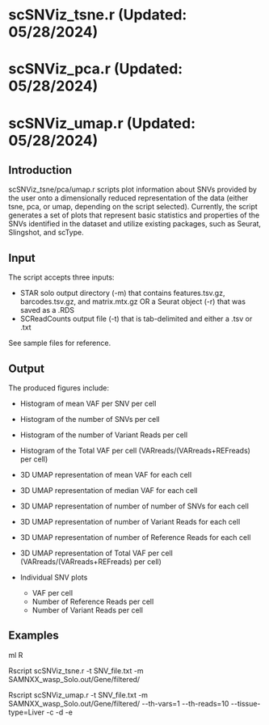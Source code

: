 # scSNViz\_tsne.r (Updated: 05/28/2024)
# scSNViz\_pca.r (Updated: 05/28/2024)
# scSNViz\_umap.r (Updated: 05/28/2024)
## Introduction
scSNViz\_tsne\/pca\/umap.r scripts plot information about SNVs provided by the user onto a
dimensionally reduced representation of the data (either tsne, pca, or umap,
depending on the script selected). Currently, the script generates a set of 
plots that represent basic statistics and properties of the SNVs identified
in the dataset and utilize existing packages, such as Seurat, Slingshot, and scType.
 
## Input
The script accepts three inputs:
- STAR solo output directory (-m) that contains features.tsv.gz, barcodes.tsv.gz, and matrix.mtx.gz OR a Seurat object (-r) that was saved as a .RDS
- SCReadCounts output file (-t) that is tab-delimited and either a .tsv or .txt

See sample files for reference.

## Output
The produced figures include:
- Histogram of mean VAF per SNV per cell
- Histogram of the number of SNVs per cell
- Histogram of the number of Variant Reads per cell
- Histogram of the Total VAF per cell (VARreads/(VARreads+REFreads) per cell)
  
- 3D UMAP representation of mean VAF for each cell
- 3D UMAP representation of median VAF for each cell
- 3D UMAP representation of number of number of SNVs for each cell
- 3D UMAP representation of number of Variant Reads for each cell
- 3D UMAP representation of number of Reference Reads for each cell
- 3D UMAP representation of Total VAF per cell (VARreads/(VARreads+REFreads) per cell)

- Individual SNV plots
  - VAF per cell
  - Number of Reference Reads per cell
  - Number of Variant Reads per cell

## Examples
ml R

Rscript scSNViz_tsne.r -t SNV_file.txt -m SAMNXX_wasp_Solo.out/Gene/filtered/

Rscript scSNViz_umap.r -t SNV_file.txt -m SAMNXX_wasp_Solo.out/Gene/filtered/ --th-vars=1 --th-reads=10 --tissue-type=Liver -c -d -e


